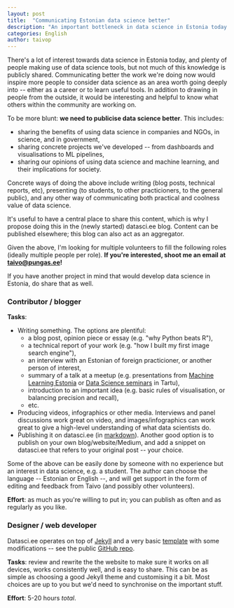 ```yaml
---
layout: post
title:  "Communicating Estonian data science better"
description: "An important bottleneck in data science in Estonia today is communication, and we can improve that by sharing our work and thoughts more."
categories: English
author: taivop
---
```


There's a lot of interest towards data science in Estonia today, and plenty of people making use of data science tools, but not much of this knowledge is publicly shared. Communicating better the work we're doing now would inspire more people to consider data science as an area worth going deeply into -- either as a career or to learn useful tools. In addition to drawing in people from the outside, it would be interesting and helpful to know what others within the community are working on.

To be more blunt: **we need to publicise data science better**. This includes:

* sharing the benefits of using data science in companies and NGOs, in science, and in government,
* sharing concrete projects we've developed -- from dashboards and visualisations to ML pipelines,
* sharing our opinions of using data science and machine learning, and their implications for society.

Concrete ways of doing the above include writing (blog posts, technical reports, etc), presenting (to students, to other practicioners, to the general public), and any other way of communicating both practical and coolness value of data science.

It's useful to have a central place to share this content, which is why I propose doing this in the (newly started) datasci.ee blog. Content can be published elsewhere; this blog can also act as an aggregator.

Given the above, I'm looking for multiple volunteers to fill the following roles (ideally multiple people per role). **If you're interested, shoot me an email at [taivo@pungas.ee](mailto:taivo@pungas.ee)!**

If you have another project in mind that would develop data science in Estonia, do share that as well.

### Contributor / blogger

**Tasks**:
* Writing something. The options are plentiful:
	* a blog post, opinion piece or essay (e.g. "why Python beats R"),
	* a technical report of your work (e.g. "how I built my first image search engine"),
	* an interview with an Estonian of foreign practicioner, or another person of interest,
	* summary of a talk at a meetup (e.g. presentations from [Machine Learning Estonia](https://www.meetup.com/Machine-Learning-Estonia) or [Data Science seminars](https://www.cs.ut.ee/et/uritused/data-science-seminar-deep-learning) in Tartu),
	* introduction to an important idea (e.g. basic rules of visualisation, or balancing precision and recall),
	* etc.
* Producing videos, infographics or other media. Interviews and panel discussions work great on video, and images/infographics can work great to give a high-level understanding of what data scientists do.
* Publishing it on datasci.ee (in [markdown](https://github.com/adam-p/markdown-here/wiki/Markdown-Cheatsheet)). Another good option is to publish on your own blog/website/Medium, and add a snippet on datasci.ee that refers to your original post -- your choice.

Some of the above can be easily done by someone with no experience but an interest in data science, e.g. a student. The author can choose the language -- Estonian or English --, and will get support in the form of editing and feedback from Taivo (and possibly other volunteers).

**Effort**: as much as you're willing to put in; you can publish as often and as regularly as you like.


### Designer / web developer

Datasci.ee operates on top of [Jekyll](https://jekyllrb.com/) and a very basic [template](https://github.com/jekyll/minima) with some modifications -- see the public [GitHub repo](github.com/datasciee/datasciee.github.io).

**Tasks**: review and rewrite the the website to make sure it works on all devices, works consistently well, and is easy to share. This can be as simple as choosing a good Jekyll theme and customising it a bit. Most choices are up to you but we'd need to synchronise on the important stuff.

**Effort**: 5-20 hours *total*.








